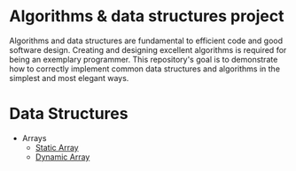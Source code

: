 # Algorithms & data structures project
Algorithms and data structures are fundamental to efficient code and good software design. Creating and designing excellent algorithms is required for being an exemplary programmer. This repository's goal is to demonstrate how to correctly implement common data structures and algorithms in the simplest and most elegant ways.


# Data Structures
- Arrays
  - [Static Array](src/datastructures/arrays/static_array.py)
  - [Dynamic Array](src/datastructures/arrays/dynamic_array.py)